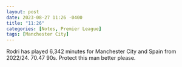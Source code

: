 ```yaml
---
layout: post
date: 2023-08-27 11:26 -0400
title: "11:26"
categories: [Notes, Premier League]
tags: [Manchester City]
---
```


Rodri has played 6,342 minutes for Manchester City and Spain from 2022/24. 70.47 90s. Protect this man better please.


